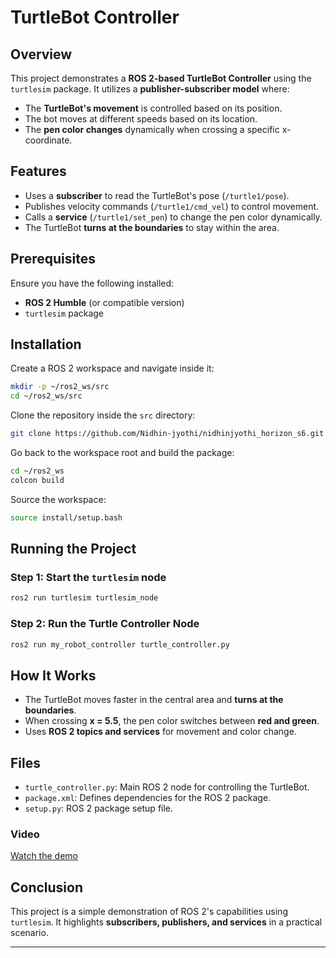 # TurtleBot Controller

## Overview
This project demonstrates a **ROS 2-based TurtleBot Controller** using the `turtlesim` package. It utilizes a **publisher-subscriber model** where:
- The **TurtleBot's movement** is controlled based on its position.
- The bot moves at different speeds based on its location.
- The **pen color changes** dynamically when crossing a specific x-coordinate.

## Features
- Uses a **subscriber** to read the TurtleBot's pose (`/turtle1/pose`).
- Publishes velocity commands (`/turtle1/cmd_vel`) to control movement.
- Calls a **service** (`/turtle1/set_pen`) to change the pen color dynamically.
- The TurtleBot **turns at the boundaries** to stay within the area.

## Prerequisites
Ensure you have the following installed:
- **ROS 2 Humble** (or compatible version)
- `turtlesim` package

## Installation
Create a ROS 2 workspace and navigate inside it:
```bash
mkdir -p ~/ros2_ws/src
cd ~/ros2_ws/src
```

Clone the repository inside the `src` directory:
```bash
git clone https://github.com/Nidhin-jyothi/nidhinjyothi_horizon_s6.git
```

Go back to the workspace root and build the package:
```bash
cd ~/ros2_ws
colcon build
```

Source the workspace:
```bash
source install/setup.bash
```

## Running the Project
### Step 1: Start the `turtlesim` node
```bash
ros2 run turtlesim turtlesim_node
```

### Step 2: Run the Turtle Controller Node
```bash
ros2 run my_robot_controller turtle_controller.py
```

## How It Works
- The TurtleBot moves faster in the central area and **turns at the boundaries**.
- When crossing **x = 5.5**, the pen color switches between **red and green**.
- Uses **ROS 2 topics and services** for movement and color change.

## Files
- `turtle_controller.py`: Main ROS 2 node for controlling the TurtleBot.
- `package.xml`: Defines dependencies for the ROS 2 package.
- `setup.py`: ROS 2 package setup file.

### Video
[Watch the demo](https://drive.google.com/file/d/1Ub-dj8h7HjTF_vHPF4tCkVy0VHp5w7gc/view?usp=drive_link)  

## Conclusion
This project is a simple demonstration of ROS 2's capabilities using `turtlesim`. It highlights **subscribers, publishers, and services** in a practical scenario.

---

